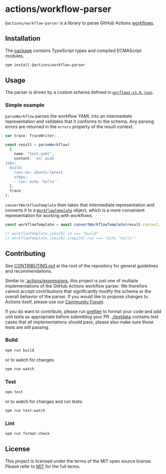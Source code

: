 # actions/workflow-parser

`@actions/workflow-parser` is a library to parse GitHub Actions [workflows](https://docs.github.com/en/actions/using-workflows/workflow-syntax-for-github-actions).

## Installation

The [package](https://www.npmjs.com/package/@actions/workflow-parser) contains TypeScript types and compiled ECMAScript modules.

```bash
npm install @actions/workflow-parser
```

## Usage

The parser is driven by a custom schema defined in [`worflows-v1.0.json`](./src/workflow-v1.0.json).

### Simple example

`parseWorkflow` parses the workflow YAML into an intermediate representation and validates that it conforms to the schema. Any parsing errors are returned in the `errors` property of the result context.

```typescript
var trace: TraceWriter;

const result = parseWorkflow(
  {
    name: "test.yaml",
    content: `on: push
jobs:
  build:
    runs-on: ubuntu-latest
    steps:
    - run: echo 'hello'`
  },
  trace
);
```

`convertWorkflowTemplate` then takes that intermediate representation and converts it to a [`WorkflowTemplate`](./src/workflow-template.ts) object, which is a more convenient representation for working with workflows.

```typescript
const workflowTemplate = await convertWorkflowTemplate(result.context, result.value);

// workflowTemplate.jobs[0].id === "build"
// workflowTemplate.jobs[0].steps[0].run === "echo 'hello'"
```

## Contributing

See [CONTRIBUTING.md](../CONTRIBUTING.md) at the root of the repository for general guidelines and recommendations.

Similar to [`actions/expressions](../expressions/), this project is just one of multiple implementations of the GitHub Actions workflow parser. We therefore cannot accept contributions that significantly modify the schema or the overall behavior of the parser. If you would like to propose changes to Actions itself, please use our [Community Forum](https://github.com/community/community/discussions/categories/actions-and-packages).

If you do want to contribute, please run [prettier](https://prettier.io/) to format your code and add unit tests as appropriate before submitting your PR. [./testdata](./testdata) contains test cases that all implementations should pass, please also make sure those tests are still passing.

### Build

```bash
npm run build
```

or to watch for changes

```bash
npm run watch
```

### Test

```bash
npm test
```

or to watch for changes and run tests:

```bash
npm run test-watch
```

### Lint

```bash
npm run format-check
```

## License

This project is licensed under the terms of the MIT open source license. Please refer to [MIT](../LICENSE) for the full terms.
